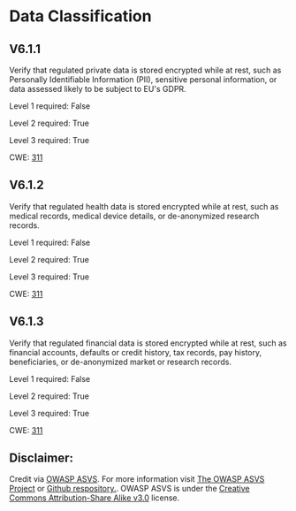 #  Data Classification
## V6.1.1
Verify that regulated private data is stored encrypted while at rest, such as Personally Identifiable Information (PII), sensitive personal information, or data assessed likely to be subject to EU's GDPR.
Level 1 required: False
Level 2 required: True
Level 3 required: True
CWE: [311](https://cwe.mitre.org/data/definitions/311)
## V6.1.2
Verify that regulated health data is stored encrypted while at rest, such as medical records, medical device details, or de-anonymized research records.
Level 1 required: False
Level 2 required: True
Level 3 required: True
CWE: [311](https://cwe.mitre.org/data/definitions/311)
## V6.1.3
Verify that regulated financial data is stored encrypted while at rest, such as financial accounts, defaults or credit history, tax records, pay history, beneficiaries, or de-anonymized market or research records.
Level 1 required: False
Level 2 required: True
Level 3 required: True
CWE: [311](https://cwe.mitre.org/data/definitions/311)

## Disclaimer:
Credit via [OWASP ASVS](https://owasp.org/www-project-application-security-verification-standard/). For more information visit [The OWASP ASVS Project](https://owasp.org/www-project-application-security-verification-standard/) or [Github respository.](https://github.com/OWASP/ASVS). OWASP ASVS is under the [Creative Commons Attribution-Share Alike v3.0](https://creativecommons.org/licenses/by-sa/3.0/) license.

